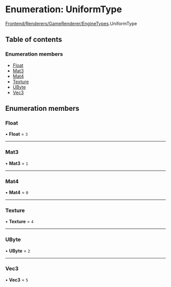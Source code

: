 # Enumeration: UniformType

[Frontend/Renderers/GameRenderer/EngineTypes](../modules/Frontend_Renderers_GameRenderer_EngineTypes.md).UniformType

## Table of contents

### Enumeration members

- [Float](Frontend_Renderers_GameRenderer_EngineTypes.UniformType.md#float)
- [Mat3](Frontend_Renderers_GameRenderer_EngineTypes.UniformType.md#mat3)
- [Mat4](Frontend_Renderers_GameRenderer_EngineTypes.UniformType.md#mat4)
- [Texture](Frontend_Renderers_GameRenderer_EngineTypes.UniformType.md#texture)
- [UByte](Frontend_Renderers_GameRenderer_EngineTypes.UniformType.md#ubyte)
- [Vec3](Frontend_Renderers_GameRenderer_EngineTypes.UniformType.md#vec3)

## Enumeration members

### Float

• **Float** = `3`

---

### Mat3

• **Mat3** = `1`

---

### Mat4

• **Mat4** = `0`

---

### Texture

• **Texture** = `4`

---

### UByte

• **UByte** = `2`

---

### Vec3

• **Vec3** = `5`
